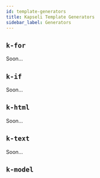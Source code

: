 ```yaml
---
id: template-generators
title: Kapseli Template Generators
sidebar_label: Generators
---
```


## `k-for`

Soon...

## `k-if`

Soon...

## `k-html`

Soon...

## `k-text`

Soon...

## `k-model`
